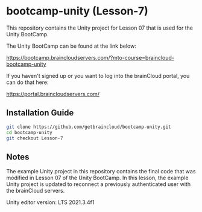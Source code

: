 # bootcamp-unity (Lesson-7)

This repository contains the Unity project for Lesson 07 that is used for the Unity BootCamp.

The Unity BootCamp can be found at the link below:

https://bootcamp.braincloudservers.com/?mto-course=braincloud-bootcamp-unity


If you haven't signed up or you want to log into the brainCloud portal, you can do that here:

https://portal.braincloudservers.com/


## Installation Guide

```bash
git clone https://github.com/getbraincloud/bootcamp-unity.git
cd bootcamp-unity
git checkout Lesson-7
```

## Notes

The example Unity project in this repository contains the final code that was modified in Lesson 07 of the Unity BootCamp. In this lesson, the example Unity project is updated to reconnect a previously authenticated user with the brainCloud servers.

Unity editor version: LTS 2021.3.4f1
